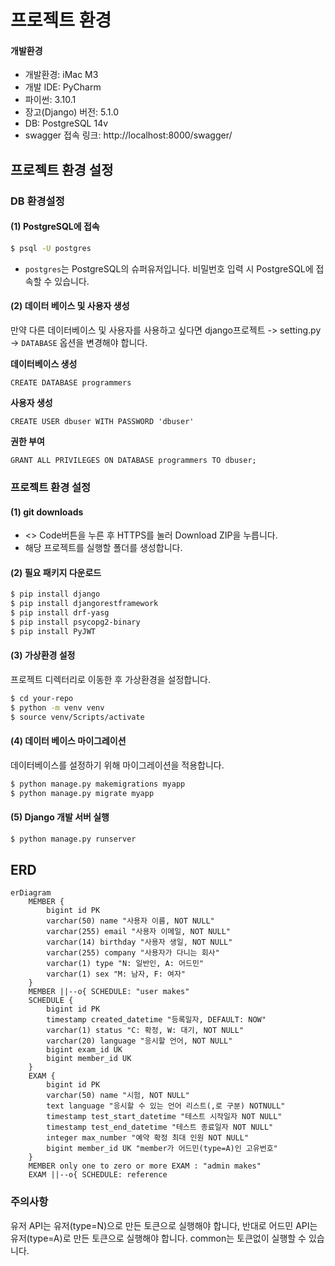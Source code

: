 # 프로젝트 환경

#### 개발환경

* 개발환경: iMac M3
* 개발 IDE: PyCharm 
* 파이썬: 3.10.1
* 장고(Django) 버전: 5.1.0
* DB: PostgreSQL 14v
* swagger 접속 링크: http://localhost:8000/swagger/

## 프로젝트 환경 설정

### DB 환경설정

#### (1) PostgreSQL에 접속

```bash
$ psql -U postgres
```

* `postgres`는 PostgreSQL의 슈퍼유저입니다. 비밀번호 입력 시 PostgreSQL에 접속할 수 있습니다.

#### (2) 데이터 베이스 및 사용자 생성

만약 다른 데이터베이스 및 사용자를 사용하고 싶다면 django프로젝트 -> setting.py -> `DATABASE` 옵션을 변경해야 합니다.

**데이터베이스 생성**

```postgresql
CREATE DATABASE programmers
```

**사용자 생성**

```postgresql
CREATE USER dbuser WITH PASSWORD 'dbuser'
```

**권한 부여**

```postgresql
GRANT ALL PRIVILEGES ON DATABASE programmers TO dbuser;
```

### 프로젝트 환경 설정

#### (1) git downloads

* <> Code버튼을 누른 후 HTTPS를 눌러 Download ZIP을 누릅니다.
* 해당 프로젝트를 실행할 폴더를 생성합니다.

#### (2) 필요 패키지 다운로드

```bash
$ pip install django
$ pip install djangorestframework
$ pip install drf-yasg
$ pip install psycopg2-binary
$ pip install PyJWT
```

#### (3) 가상환경 설정

프로젝트 디렉터리로 이동한 후 가상환경을 설정합니다.

```bash
$ cd your-repo
$ python -m venv venv
$ source venv/Scripts/activate
```

#### (4) 데이터 베이스 마이그레이션

데이터베이스를 설정하기 위해 마이그레이션을 적용합니다.

```bash
$ python manage.py makemigrations myapp
$ python manage.py migrate myapp
```

#### (5) Django 개발 서버 실행

```bash
$ python manage.py runserver
```

## ERD

```mermaid
erDiagram
    MEMBER {
        bigint id PK
        varchar(50) name "사용자 이름, NOT NULL"
        varchar(255) email "사용자 이메일, NOT NULL"
        varchar(14) birthday "사용자 생일, NOT NULL"
        varchar(255) company "사용자가 다니는 회사"
        varchar(1) type "N: 일반인, A: 어드민"
        varchar(1) sex "M: 남자, F: 여자"
    }
    MEMBER ||--o{ SCHEDULE: "user makes"
    SCHEDULE {
        bigint id PK 
        timestamp created_datetime "등록일자, DEFAULT: NOW"
        varchar(1) status "C: 확정, W: 대기, NOT NULL"
        varchar(20) language "응시할 언어, NOT NULL"
        bigint exam_id UK
        bigint member_id UK
    }
    EXAM {
        bigint id PK
        varchar(50) name "시험, NOT NULL"
        text language "응시할 수 있는 언어 리스트(,로 구분) NOTNULL"
        timestamp test_start_datetime "테스트 시작일자 NOT NULL"
        timestamp test_end_datetime "테스트 종료일자 NOT NULL"
        integer max_number "예약 확정 최대 인원 NOT NULL"
        bigint member_id UK "member가 어드민(type=A)인 고유번호"
    }
    MEMBER only one to zero or more EXAM : "admin makes"
    EXAM ||--o{ SCHEDULE: reference
```
### 주의사항
유저 API는 유저(type=N)으로 만든 토큰으로 실행해야 합니다, 반대로 어드민 API는 유저(type=A)로 만든 토큰으로 실행해야 합니다. common는 토큰없이 실행할 수 있습니다.
